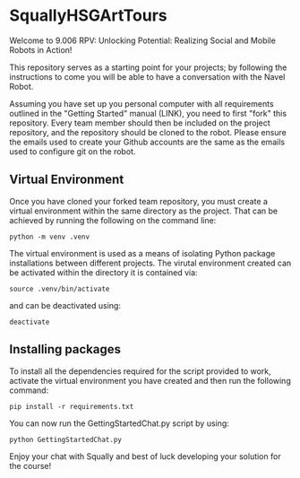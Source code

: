 # SquallyHSGArtTours

Welcome to 9.006 RPV: Unlocking Potential: Realizing Social and Mobile Robots in Action!

This repository serves as a starting point for your projects; by following the instructions to come you will be able to have a conversation with the Navel Robot.

Assuming you have set up you personal computer with all requirements outlined in the "Getting Started" manual (LINK), you need to first "fork" this repository. Every team member should then be included on the project repository, and the repository should be cloned to the robot. Please ensure the emails used to create your Github accounts are the same as the emails used to configure git on the robot.

## Virtual Environment

Once you have cloned your forked team repository, you must create a virtual environment within the same directory as the project. That can be achieved by running the following on the command line:

`python -m venv .venv`

The virtual environment is used as a means of isolating Python package installations between different projects. The virutal environment created can be activated within the directory it is contained via:

`source .venv/bin/activate`

and can be deactivated using:

`deactivate`

## Installing packages

To install all the dependencies required for the script provided to work, activate the virtual environment you have created and then run the following command:

`pip install -r requirements.txt`

You can now run the GettingStartedChat.py script by using:

`python GettingStartedChat.py`

Enjoy your chat with Squally and best of luck developing your solution for the course!





